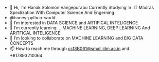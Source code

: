 - 👋 Hi, I’m  Hanok Solomon Vangepurapu Currently Studying In IIT Madras Speclization With Computer Science And Engerning 
- @honey-python-world
- 👀 I’m interested in DATA SCIENCE and ARTIFICAL INTELIGENCE 
- 🌱 I’m currently learning ... MACHINE LEARNING, DEEP LEARNING And ARITFICAL INTELIGENCE
- 💞️ I’m looking to collaborate on MACHINE LEARNING and BIG DATA CONCEPTS
- 📫 How to reach me  through cs18B061@smail.iitm.ac.in and +917893210064

<!---
honey-python-world/honey-python-world is a ✨ special ✨ repository because its `README.md` (this file) appears on your GitHub profile.
You can click the Preview link to take a look at your changes.
--->
